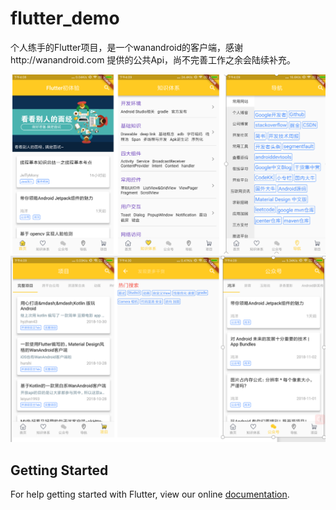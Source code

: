 # flutter_demo

个人练手的Flutter项目，是一个wanandroid的客户端，感谢http://wanandroid.com 提供的公共Api，尚不完善工作之余会陆续补充。

![](https://github.com/sxfhblf123/FultterPersonalContactDemo/blob/master/screenshot/screen_00.jpg)
![](https://github.com/sxfhblf123/FultterPersonalContactDemo/blob/master/screenshot/screen_01.jpg)

## Getting Started

For help getting started with Flutter, view our online
[documentation](https://flutter.io/).
